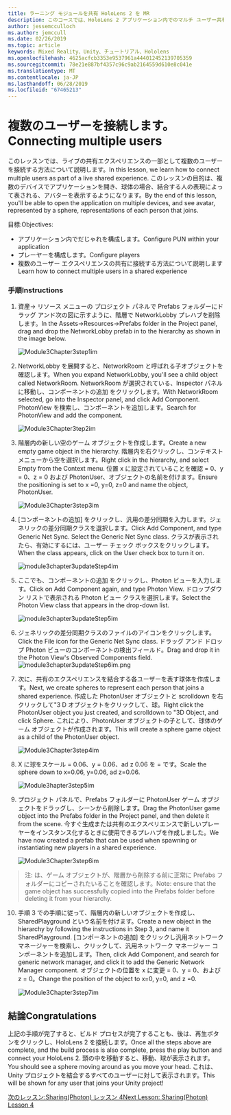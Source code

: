 ```yaml
---
title: ラーニング モジュールを共有 HoloLens 2 を MR
description: このコースでは、HoloLens 2 アプリケーション内でのマルチ ユーザー共有機能を実装する方法について説明します。
author: jessemcculloch
ms.author: jemccull
ms.date: 02/26/2019
ms.topic: article
keywords: Mixed Reality、Unity、チュートリアル、Hololens
ms.openlocfilehash: 4625acfcb3353e9537961a444012452139705359
ms.sourcegitcommit: 78e21e887bf4357c96c9ab2164559d610e8c041e
ms.translationtype: MT
ms.contentlocale: ja-JP
ms.lasthandoff: 06/28/2019
ms.locfileid: "67465213"
---
```

# <a name="connecting-multiple-users"></a><span data-ttu-id="de0b5-104">**複数のユーザーを接続します。**</span><span class="sxs-lookup"><span data-stu-id="de0b5-104">**Connecting multiple users**</span></span> 

<span data-ttu-id="de0b5-105">このレッスンでは、ライブの共有エクスペリエンスの一部として複数のユーザーを接続する方法について説明します。</span><span class="sxs-lookup"><span data-stu-id="de0b5-105">In this lesson, we learn how to connect multiple users as part of a live shared experience.</span></span> <span data-ttu-id="de0b5-106">このレッスンの目的は、複数のデバイスでアプリケーションを開き、球体の場合、結合する人の表現によって表される、アバターを表示するようになります。</span><span class="sxs-lookup"><span data-stu-id="de0b5-106">By the end of this lesson, you'll be able to open the application on multiple devices, and see avatar, represented by a sphere, representations of each person that joins.</span></span> 

<span data-ttu-id="de0b5-107">目標:</span><span class="sxs-lookup"><span data-stu-id="de0b5-107">Objectives:</span></span>

- <span data-ttu-id="de0b5-108">アプリケーション内でだじゃれを構成します。</span><span class="sxs-lookup"><span data-stu-id="de0b5-108">Configure PUN within your application</span></span>
- <span data-ttu-id="de0b5-109">プレーヤーを構成します。</span><span class="sxs-lookup"><span data-stu-id="de0b5-109">Configure players</span></span>
- <span data-ttu-id="de0b5-110">複数のユーザー エクスペリエンスの共有に接続する方法について説明します</span><span class="sxs-lookup"><span data-stu-id="de0b5-110">Learn how to connect multiple users in a shared experience</span></span>

### <a name="instructions"></a><span data-ttu-id="de0b5-111">手順</span><span class="sxs-lookup"><span data-stu-id="de0b5-111">Instructions</span></span>

1. <span data-ttu-id="de0b5-112">資産-> リソース メニューの プロジェクト パネルで Prefabs フォルダーにドラッグ アンド次の図に示すように、階層で NetworkLobby プレハブを削除します。</span><span class="sxs-lookup"><span data-stu-id="de0b5-112">In the Assets->Resources->Prefabs folder in the Project panel, drag and drop the NetworkLobby prefab in to the hierarchy as shown in the image below.</span></span>


   ![Module3Chapter3step1im](images/module3chapter3step1im.PNG)

2. <span data-ttu-id="de0b5-114">NetworkLobby を展開すると、NetworkRoom と呼ばれる子オブジェクトを確認します。</span><span class="sxs-lookup"><span data-stu-id="de0b5-114">When you expand NetworkLobby, you'll see a child object called NetworkRoom.</span></span> <span data-ttu-id="de0b5-115">NetworkRoom が選択されている、Inspector パネルに移動し、コンポーネントの追加 をクリックします。</span><span class="sxs-lookup"><span data-stu-id="de0b5-115">With NetworkRoom selected, go into the Inspector panel, and click Add Component.</span></span> <span data-ttu-id="de0b5-116">PhotonView を検索し、コンポーネントを追加します。</span><span class="sxs-lookup"><span data-stu-id="de0b5-116">Search for PhotonView and add the component.</span></span>

   ![Module3Chapter3tep2im](images/module3chapter3step2im.PNG)

3. <span data-ttu-id="de0b5-118">階層内の新しい空のゲーム オブジェクトを作成します。</span><span class="sxs-lookup"><span data-stu-id="de0b5-118">Create a new empty game object in the hierarchy.</span></span> <span data-ttu-id="de0b5-119">階層内を右クリックし、コンテキスト メニューから空を選択します。</span><span class="sxs-lookup"><span data-stu-id="de0b5-119">Right click in the hierarchy, and select Empty from the Context menu.</span></span> <span data-ttu-id="de0b5-120">位置 x に設定されていることを確認 = 0、y = 0、z = 0 および PhotonUser、オブジェクトの名前を付けます。</span><span class="sxs-lookup"><span data-stu-id="de0b5-120">Ensure the positioning is set to x =0, y=0, z=0 and name the object, PhotonUser.</span></span>

   ![Module3Chapter3step3im](images/module3chapter3step3im.PNG)

4. <span data-ttu-id="de0b5-122">[コンポーネントの追加] をクリックし、汎用の差分同期を入力します。ジェネリックの差分同期クラスを選択します。</span><span class="sxs-lookup"><span data-stu-id="de0b5-122">Click Add Component, and type Generic Net Sync. Select the Generic Net Sync class.</span></span> <span data-ttu-id="de0b5-123">クラスが表示されたら、有効にするには、ユーザー チェック ボックスをクリックします。</span><span class="sxs-lookup"><span data-stu-id="de0b5-123">When the class appears, click on the User check box to turn it on.</span></span> 

   ![module3chapter3updateStep4im](images/module3chapter3updateStep4im.png)

5. <span data-ttu-id="de0b5-125">ここでも、コンポーネントの追加 をクリックし、Photon ビューを入力します。</span><span class="sxs-lookup"><span data-stu-id="de0b5-125">Click on Add Component again, and type Photon View.</span></span> <span data-ttu-id="de0b5-126">ドロップダウン リストで表示される Photon ビュー クラスを選択します。</span><span class="sxs-lookup"><span data-stu-id="de0b5-126">Select the Photon View class that appears in the drop-down list.</span></span>

   ![module3chapter3updateStep5im](images/module3chapter3updateStep5im.png)

6. <span data-ttu-id="de0b5-128">ジェネリックの差分同期クラスのファイルのアイコンをクリックします。</span><span class="sxs-lookup"><span data-stu-id="de0b5-128">Click the File icon for the Generic Net Sync class.</span></span> <span data-ttu-id="de0b5-129">ドラッグ アンド ドロップ Photon ビューのコンポーネントの検出フィールド。</span><span class="sxs-lookup"><span data-stu-id="de0b5-129">Drag and drop it in the Photon View's Observed Components field.</span></span> ![module3chapter3updateStep6im.png](images/module3chapter3updateStep6im.png) 

7. <span data-ttu-id="de0b5-131">次に、共有のエクスペリエンスを結合する各ユーザーを表す球体を作成します。</span><span class="sxs-lookup"><span data-stu-id="de0b5-131">Next, we create spheres to represent each person that joins a shared experience.</span></span> <span data-ttu-id="de0b5-132">作成した PhotonUser オブジェクトと scrolldown を右クリックして"3 D オブジェクトをクリックして、球。</span><span class="sxs-lookup"><span data-stu-id="de0b5-132">Right click the PhotonUser object you just created, and scrolldown to "3D Object, and click Sphere.</span></span> <span data-ttu-id="de0b5-133">これにより、PhotonUser オブジェクトの子として、球体のゲーム オブジェクトが作成されます。</span><span class="sxs-lookup"><span data-stu-id="de0b5-133">This will create a sphere game object as a child of the PhotonUser object.</span></span>

   ![Module3Chapter3step4im](images/module3chapter3step4im.PNG)

8. <span data-ttu-id="de0b5-135">X に球をスケール = 0.06、y = 0.06、ad z 0.06 を = です。</span><span class="sxs-lookup"><span data-stu-id="de0b5-135">Scale the sphere down to x=0.06, y=0.06, ad z=0.06.</span></span>

   ![Module3hapter3step5im](images/module3chapter3step5im.PNG)

9. <span data-ttu-id="de0b5-137">プロジェクト パネルで、Prefabs フォルダーに PhotonUser ゲーム オブジェクトをドラッグし、シーンから削除します。</span><span class="sxs-lookup"><span data-stu-id="de0b5-137">Drag the PhotonUser game object into the Prefabs folder in the Project panel, and then delete it from the scene.</span></span> <span data-ttu-id="de0b5-138">今すぐ生成または共有のエクスペリエンスで新しいプレーヤーをインスタンス化するときに使用できるプレハブを作成しました。</span><span class="sxs-lookup"><span data-stu-id="de0b5-138">We have now created a prefab that can be used when spawning or instantiating new players in a shared experience.</span></span>

   ![Module3Chapter3step6im](images/module3chapter3step6im.PNG)

> <span data-ttu-id="de0b5-140">注: は、ゲーム オブジェクトが、階層から削除する前に正常に Prefabs フォルダーにコピーされたいることを確認します。</span><span class="sxs-lookup"><span data-stu-id="de0b5-140">Note: ensure that the game object has successfully copied into the Prefabs folder before deleting it from your hierarchy.</span></span>

10. <span data-ttu-id="de0b5-141">手順 3 での手順に従って、階層内の新しいオブジェクトを作成し、SharedPlayground という名前を付けます。</span><span class="sxs-lookup"><span data-stu-id="de0b5-141">Create a new object in the hierarchy by following the instructions in Step 3, and name it SharedPlayground.</span></span> <span data-ttu-id="de0b5-142">[コンポーネントの追加] をクリックし汎用ネットワーク マネージャーを検索し、クリックして、汎用ネットワーク マネージャー コンポーネントを追加します。</span><span class="sxs-lookup"><span data-stu-id="de0b5-142">Then, click Add Component, and search for generic network manager, and click it to add the Generic Network Manager component.</span></span> <span data-ttu-id="de0b5-143">オブジェクトの位置を x に変更 = 0、y = 0、および z = 0。</span><span class="sxs-lookup"><span data-stu-id="de0b5-143">Change the position of the object to x=0, y=0, and z =0.</span></span>

    ![Module3Chapter3step7im](images/module3chapter3step7im.PNG)


## <a name="congratulations"></a><span data-ttu-id="de0b5-145">結論</span><span class="sxs-lookup"><span data-stu-id="de0b5-145">Congratulations</span></span>

<span data-ttu-id="de0b5-146">上記の手順が完了すると、ビルド プロセスが完了することも、後は、再生ボタンをクリックし、HoloLens 2 を接続します。</span><span class="sxs-lookup"><span data-stu-id="de0b5-146">Once all the steps above are complete, and the build process is also complete, press the play button and connect your HoloLens 2.</span></span> <span data-ttu-id="de0b5-147">頭の中を移動すると、移動、球が表示されます。</span><span class="sxs-lookup"><span data-stu-id="de0b5-147">You should see a sphere moving around as you move your head.</span></span> <span data-ttu-id="de0b5-148">これは、Unity プロジェクトを結合するすべてのユーザーに対して表示されます。</span><span class="sxs-lookup"><span data-stu-id="de0b5-148">This will be shown for any user that joins your Unity project!</span></span>

<span data-ttu-id="de0b5-149">[次のレッスン:Sharing(Photon) レッスン 4](mrlearning-sharing(photon)-ch4.md)</span><span class="sxs-lookup"><span data-stu-id="de0b5-149">[Next Lesson: Sharing(Photon) Lesson 4](mrlearning-sharing(photon)-ch4.md)</span></span>

